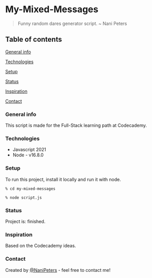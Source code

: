 # My-Mixed-Messages

>Funny random dares generator script. 
> ~ Nani Peters

## Table of contents
[General info](#General-info)

[Technologies](#Technologies)

[Setup](#Setup)

[Status](#Status)

[Inspiration](#Inspiration)

[Contact](#Contact)
### General info 

This script is made for the Full-Stack learning path at Codecademy.

### Technologies

- Javascript 2021
- Node - v16.8.0
### Setup

To run this project, install it locally and run it with node.
```
% cd my-mixed-messages

% node script.js
```
### Status

Project is: finished.

### Inspiration

Based on the Codecademy ideas.

### Contact

Created by [@NaniPeters](github.com/NaniPeters) - feel free to contact me!
